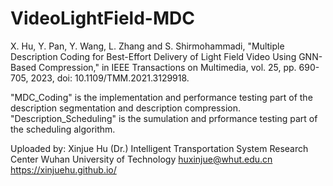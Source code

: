 # VideoLightField-MDC
X. Hu, Y. Pan, Y. Wang, L. Zhang and S. Shirmohammadi, "Multiple Description Coding for Best-Effort Delivery of Light Field Video Using GNN-Based Compression," in IEEE Transactions on Multimedia, vol. 25, pp. 690-705, 2023, doi: 10.1109/TMM.2021.3129918.

"MDC_Coding" is the implementation and performance testing part of the description segmentation and description compression.
"Description_Scheduling" is the sumulation and prformance testing part of the scheduling algorithm.

Uploaded by:
Xinjue Hu (Dr.)
Intelligent Transportation System Research Center
Wuhan University of Technology
huxinjue@whut.edu.cn
https://xinjuehu.github.io/